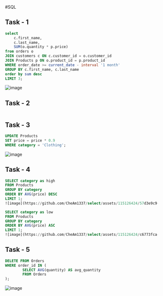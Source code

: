 #SQL

## Task - 1
```sql
select 
	c.first_name,
	c.last_name,
	SUM(o.quantity * p.price)
from orders o
JOIN customers c ON c.customer_id = o.customer_id 
JOIN Products p ON o.product_id = p.product_id
WHERE order_date >= current_date - interval '1 month'
GROUP BY c.first_name, c.last_name
order by sum desc
LIMIT 3;
```
![image](https://github.com/CheAm1337/select/assets/115126424/c58065b3-fa9c-4d35-8bce-b9dde32967e0)

## Task - 2
```sql

```

## Task - 3
```sql
UPDATE Products
SET price = price * 0.9
WHERE category = 'Clothing';
```
![image](https://github.com/CheAm1337/select/assets/115126424/3860c100-5d89-441b-8163-ebd01d6d5f01)

## Task - 4
```sql
SELECT category as high
FROM Products
GROUP BY category
ORDER BY AVG(price) DESC
LIMIT 1;
![image](https://github.com/CheAm1337/select/assets/115126424/57d3e9c9-96f1-4c4c-b7f4-3b290716f03b)

SELECT category as low
FROM Products
GROUP BY category
ORDER BY AVG(price) ASC
LIMIT 1;
![image](https://github.com/CheAm1337/select/assets/115126424/c6773fca-734d-416c-9e20-8e65d0b39ae3)
```

## Task - 5
```sql
DELETE FROM Orders
WHERE order_id IN (
        SELECT AVG(quantity) AS avg_quantity
        FROM Orders
);

```
![image](https://github.com/CheAm1337/select/assets/115126424/8709459e-40df-4f0d-af5e-a7c9cedb5f0b)
